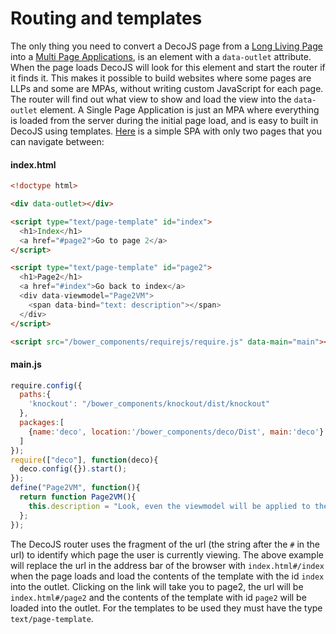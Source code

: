 <meta name="title" content="Routing and templates - DecoJS">


<div class="page-header">
  <h1>Routing and templates</h1>
</div>

The only thing you need to convert a DecoJS page from a [Long Living Page](#!/philosophy/longLivingPages) into a [Multi Page Applications](#!/philosophy/multiPageApp), is an element with a `data-outlet` attribute. When the page loads DecoJS will look for this element and start the router if it finds it. This makes it possible to build websites where some pages are LLPs and some are MPAs, without writing custom JavaScript for each page. The router will find out what view to show and load the view into the `data-outlet` element. A Single Page Application is just an MPA where everything is loaded from the server during the initial page load, and is easy to built in DecoJS using templates. [Here](/examples/advent/08/) is a simple SPA with only two pages that you can navigate between:

#### index.html
```html
<!doctype html>

<div data-outlet></div>

<script type="text/page-template" id="index">
  <h1>Index</h1>
  <a href="#page2">Go to page 2</a>
</script>

<script type="text/page-template" id="page2">
  <h1>Page2</h1>
  <a href="#index">Go back to index</a>
  <div data-viewmodel="Page2VM">
    <span data-bind="text: description"></span>
  </div>
</script>

<script src="/bower_components/requirejs/require.js" data-main="main"></script>
```

#### main.js
```js
require.config({
  paths:{
    'knockout': "/bower_components/knockout/dist/knockout"
  },
  packages:[
    {name:'deco', location:'/bower_components/deco/Dist', main:'deco'}
  ]
});
require(["deco"], function(deco){
  deco.config({}).start();
});
define("Page2VM", function(){
  return function Page2VM(){
    this.description = "Look, even the viewmodel will be applied to the page!";
  };
});
```

The DecoJS router uses the fragment of the url (the string after the `#` in the url) to identify which page the user is currently viewing. The above example will replace the url in the address bar of the browser with `index.html#/index` when the page loads and load the contents of the template with the id `index` into the outlet. Clicking on the link will take you to page2, the url will be `index.html#/page2` and the contents of the template with id `page2` will be loaded into the outlet. For the templates to be used they must have the type `text/page-template`. 
